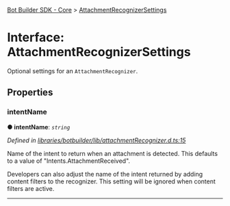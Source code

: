 [Bot Builder SDK - Core](../README.md) > [AttachmentRecognizerSettings](../interfaces/botbuilder.attachmentrecognizersettings.md)



# Interface: AttachmentRecognizerSettings


Optional settings for an `AttachmentRecognizer`.


## Properties
<a id="intentname"></a>

###  intentName

**●  intentName**:  *`string`* 

*Defined in [libraries/botbuilder/lib/attachmentRecognizer.d.ts:15](https://github.com/Microsoft/botbuilder-js/blob/a28edbb/libraries/botbuilder/lib/attachmentRecognizer.d.ts#L15)*



Name of the intent to return when an attachment is detected. This defaults to a value of "Intents.AttachmentReceived".

Developers can also adjust the name of the intent returned by adding content filters to the recognizer. This setting will be ignored when content filters are active.




___


